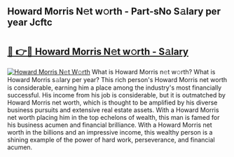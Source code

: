 ## Howard Morris N𝚎t w𝚘rth - Part-sNo S𝚊lary per year Jcftc

# <h2><a href="http://gc1v6lo.nevu.top/?p=Howard+Morris">🔗 👉🔴 Howard Morris N𝚎t w𝚘rth - S𝚊lary</a></h2>

[![Howard Morris N𝚎t W𝚘rth](https://i.imgur.com/Oavwk0R.jpeg)](http://gc1v6lo.nevu.top/?p=Howard+Morris)
What is Howard Morris n𝚎t w𝚘rth? What is Howard Morris s𝚊lary per year?
This rich person's Howard Morris net worth is considerable, earning him a place among the industry's most financially successful. His income from his job is considerable, but it is outmatched by Howard Morris net worth, which is thought to be amplified by his diverse business pursuits and extensive real estate assets. With a Howard Morris net worth placing him in the top echelons of wealth, this man is famed for his business acumen and financial brilliance. With a Howard Morris net worth in the billions and an impressive income, this wealthy person is a shining example of the power of hard work, perseverance, and financial acumen.
